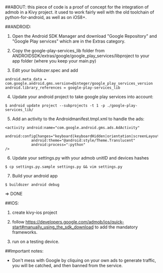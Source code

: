 ##ABOUT:
this piece of code is a proof of concept for the integration of admob in a Kivy project. it used to work fairly well with the old toolchain of python-for-android, as well as on iOS8+.

##ANDROID:

1. Open the Android SDK Manager and download "Google Repository" and "Google Play services" which are in the Extras category.


2. Copy the google-play-services_lib folder from
ANDROIDSDK/extras/google/google_play_services/libproject
to your app folder (where you keep your main.py)


3. Edit your buildozer.spec and add
```
android.meta_data = com.google.android.gms.version=@integer/google_play_services_version
android.library_references = google-play-services_lib
```


4. Update your android project to take google play services into account:
```
$ android update project --subprojects -t 1 -p ./google-play-services_lib/
```


5. Add an activity to the Androidmanifest.tmpl.xml to handle the ads:
```
<activity android:name="com.google.android.gms.ads.AdActivity"
            android:configChanges="keyboard|keyboardHidden|orientation|screenLayout|uiMode|screenSize|smallestScreenSize"
            android:theme="@android:style/Theme.Translucent" 
            android:process=":python"
/>
```

6. Update your settings.py with your admob unitID and devices hashes
```
$ cp settings.py.sample settings.py && vim settings.py
````

7. Build your android app 
```
$ buildozer android debug
````

=> DONE

##IOS:
1. create kivy-ios project

2. follow 
https://developers.google.com/admob/ios/quick-start#manually_using_the_sdk_download
to add the mandatory frameworks.

3. run on a testing device.

 
##Important notes:
- Don't mess with Google by cliquing on your own ads to generate traffic, you will be catched, and then banned from the service.
